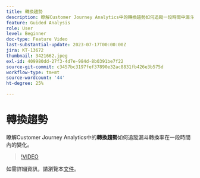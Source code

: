```yaml
---
title: 轉換趨勢
description: 瞭解Customer Journey Analytics中的轉換趨勢如何追蹤一段時間中漏斗轉換率的變化。
feature: Guided Analysis
role: User
level: Beginner
doc-type: Feature Video
last-substantial-update: 2023-07-17T00:00:00Z
jira: KT-13672
thumbnail: 3421662.jpeg
exl-id: 409980dd-27f3-4d7e-984d-8b0391be7f22
source-git-commit: c3457bc3197fef37890e32ac8831fb426e3b575d
workflow-type: tm+mt
source-wordcount: '44'
ht-degree: 25%

---
```


# 轉換趨勢

瞭解Customer Journey Analytics中的&#x200B;**轉換趨勢**&#x200B;如何追蹤漏斗轉換率在一段時間內的變化。

>[!VIDEO](https://video.tv.adobe.com/v/3421662/?learn=on)

如需詳細資訊，請瀏覽本[文件](https://experienceleague.adobe.com/docs/analytics-platform/using/guided-analysis/funnel/conversion-trends.html?lang=zh-Hant)。
